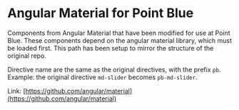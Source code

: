 # Angular Material for Point Blue

Components from Angular Material that have been modified for use at Point Blue.
These components depend on the angular material library, which must be loaded first.
This path has been setup to mirror the structure of the original repo.

Directive name are the same as the original directives, with the prefix `pb`. Example: 
the original directive `md-slider` becomes `pb-md-slider`.

Link: [https://github.com/angular/material](https://github.com/angular/material)